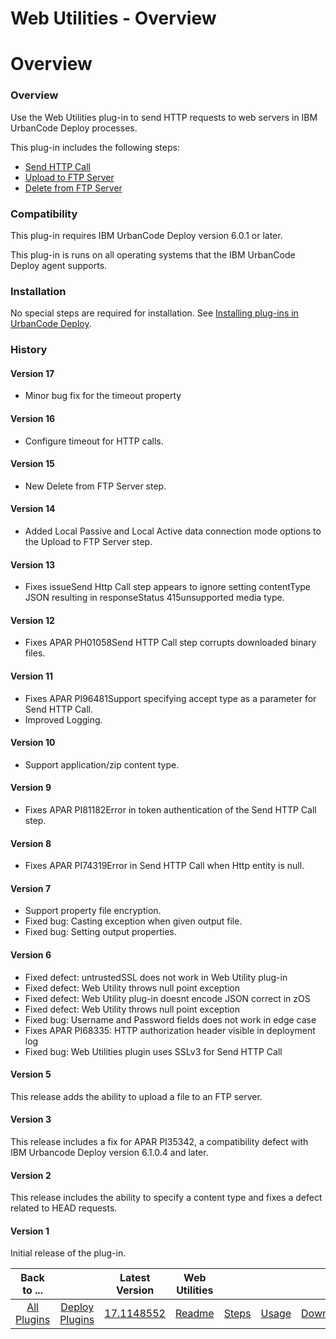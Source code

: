 
Web Utilities - Overview
========================

# Overview


### Overview




Use the Web Utilities plug-in to send HTTP requests to web servers in IBM UrbanCode Deploy processes.

This plug-in includes the following steps:

* [Send HTTP Call](steps/#send_http_call)
* [Upload to FTP Server](steps/#upload_to_ftp_server)
* [Delete from FTP Server](steps/#delete_from_ftp_server)

### Compatibility

This plug-in requires IBM UrbanCode Deploy version 6.0.1 or later.

This plug-in is runs on all operating systems that the IBM UrbanCode Deploy agent supports.

### Installation

No special steps are required for installation. See [Installing plug-ins in UrbanCode Deploy](https://community.ibm.com/community/user/wasdevops/blogs/laurel-dickson-bull1/2022/06/13/install-plugins "Installing plug-ins in UrbanCode Deploy").

### History

#### Version 17

* Minor bug fix for the timeout property

#### Version 16

* Configure timeout for HTTP calls.

#### Version 15

* New Delete from FTP Server step.

#### Version 14

* Added Local Passive and Local Active data connection mode options to the Upload to FTP Server step.

#### Version 13

* Fixes issueSend Http Call step appears to ignore setting contentType JSON resulting in responseStatus 415unsupported media type.

#### Version 12

* Fixes APAR PH01058Send HTTP Call step corrupts downloaded binary files.

#### Version 11

* Fixes APAR PI96481Support specifying accept type as a parameter for Send HTTP Call.
* Improved Logging.

#### Version 10

* Support application/zip content type.

#### Version 9

* Fixes APAR PI81182Error in token authentication of the Send HTTP Call step.

#### Version 8

* Fixes APAR PI74319Error in Send HTTP Call when Http entity is null.

#### Version 7

* Support property file encryption.
* Fixed bug: Casting exception when given output file.
* Fixed bug: Setting output properties.

#### Version 6

* Fixed defect: untrustedSSL does not work in Web Utility plug-in
* Fixed defect: Web Utility throws null point exception
* Fixed defect: Web Utility plug-in doesnt encode JSON correct in zOS
* Fixed defect: Web Utility throws null point exception
* Fixed bug: Username and Password fields does not work in edge case
* Fixes APAR PI68335: HTTP authorization header visible in deployment log
* Fixed bug: Web Utilities plugin uses SSLv3 for Send HTTP Call

#### Version 5

This release adds the ability to upload a file to an FTP server.

#### Version 3

This release includes a fix for APAR PI35342, a compatibility defect with IBM Urbancode Deploy version 6.1.0.4 and later.

#### Version 2

This release includes the ability to specify a content type and fixes a defect related to HEAD requests.

#### Version 1

Initial release of the plug-in.


|Back to ...||Latest Version|Web Utilities ||||
| :---: | :---: | :---: | :---: | :---: | :---: | :---: |
|[All Plugins](../../index.md)|[Deploy Plugins](../README.md)|[17.1148552](https://raw.githubusercontent.com/UrbanCode/IBM-UCD-PLUGINS/main/files/web-utilities/ucd-web-utilities-17.1148552.zip)|[Readme](README.md)|[Steps](steps.md)|[Usage](usage.md)|[Downloads](downloads.md)|
